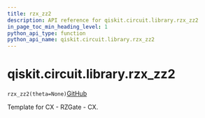 ```yaml
---
title: rzx_zz2
description: API reference for qiskit.circuit.library.rzx_zz2
in_page_toc_min_heading_level: 1
python_api_type: function
python_api_name: qiskit.circuit.library.rzx_zz2
---
```


# qiskit.circuit.library.rzx\_zz2

<span id="qiskit.circuit.library.rzx_zz2" />

`rzx_zz2(theta=None)`[GitHub](https://github.com/qiskit/qiskit/tree/stable/0.23/qiskit/circuit/library/templates/rzx/rzx_zz2.py "view source code")

Template for CX - RZGate - CX.

